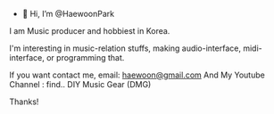 - 👋 Hi, I’m @HaewoonPark

I am Music producer and hobbiest in Korea.

I'm interesting in music-relation stuffs, making audio-interface, midi-interface, or programming that.

If you want contact me, email: haewoon@gmail.com
And My Youtube Channel : find.. DIY Music Gear (DMG)

Thanks!

